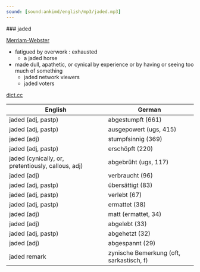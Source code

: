 ```yaml
---
sound: [sound:ankimd/english/mp3/jaded.mp3]
---
```


\### jaded

[Merriam-Webster](https://www.merriam-webster.com/dictionary/jaded)

- fatigued by overwork : exhausted
    - a jaded horse
- made dull, apathetic, or cynical by experience or by having or seeing too much of something
    - jaded network viewers
    - jaded voters

[dict.cc](https://www.dict.cc/jaded)

| English        | German       |
| -------------- | ------------ |
| jaded (adj, pastp) | abgestumpft (661) |
| jaded (adj, pastp) | ausgepowert (ugs, 415) |
| jaded (adj) | stumpfsinnig (369) |
| jaded (adj, pastp) | erschöpft (220) |
| jaded (cynically, or, pretentiously, callous, adj) | abgebrüht (ugs, 117) |
| jaded (adj) | verbraucht (96) |
| jaded (adj, pastp) | übersättigt (83) |
| jaded (adj, pastp) | verlebt (67) |
| jaded (adj, pastp) | ermattet (38) |
| jaded (adj) | matt (ermattet, 34) |
| jaded (adj) | abgelebt (33) |
| jaded (adj, pastp) | abgehetzt (32) |
| jaded (adj) | abgespannt (29) |
| jaded remark | zynische Bemerkung (oft, sarkastisch, f) |
